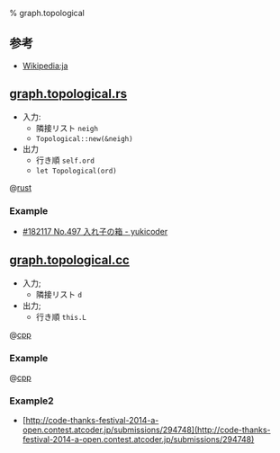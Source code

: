 % graph.topological

## 参考

- [Wikipedia:ja](http://ja.wikipedia.org/wiki/トポロジカルソート)

## [graph.topological.rs](graph.topological.rs)

- 入力:
    - 隣接リスト `neigh`
    - `Topological::new(&neigh)`
- 出力
    - 行き順 `self.ord`
    - `let Topological(ord)`

@[rust](graph.topological.rs)

### Example

- [#182117 No.497 入れ子の箱 - yukicoder](https://yukicoder.me/submissions/182117)

## [graph.topological.cc](graph.topological.cc)

- 入力;
    - 隣接リスト `d`
- 出力;
    - 行き順 `this.L`

@[cpp](graph.topological.cc)

### Example

@[cpp](graph.topological.ex.cc)

### Example2

- [http://code-thanks-festival-2014-a-open.contest.atcoder.jp/submissions/294748](http://code-thanks-festival-2014-a-open.contest.atcoder.jp/submissions/294748)
